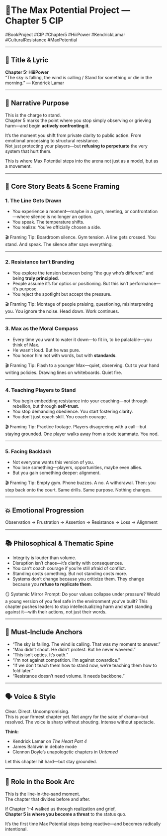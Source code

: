 # 📘The Max Potential Project — Chapter 5 CIP

#BookProject #CIP #Chapter5 #HiiiPower #KendrickLamar #CulturalResistance #MaxPotential

---

## 🎵 Title & Lyric
**Chapter 5: HiiiPower**  
“The sky is falling, the wind is calling / Stand for something or die in the morning.” — Kendrick Lamar

---

## 🎯 Narrative Purpose

This is the charge to stand.  
Chapter 5 marks the point where you stop simply observing or grieving harm—and begin **actively confronting it**.

It’s the moment you shift from private clarity to public action. From emotional processing to structural resistance.  
Not just protecting your players—but **refusing to perpetuate** the very system that hurt them.

This is where Max Potential steps into the arena not just as a model, but as a movement.

---

## 🔑 Core Story Beats & Scene Framing

### 1. The Line Gets Drawn

- You experience a moment—maybe in a gym, meeting, or confrontation—where silence is no longer an option.
- You speak. The temperature shifts.
- You realize: You’ve officially chosen a side.

🎬 Framing Tip:
Boardroom silence. Gym tension. A line gets crossed. You stand. And speak. The silence after says everything.

---

### 2. Resistance Isn’t Branding

- You explore the tension between being “the guy who’s different” and being **truly principled**.
- People assume it’s for optics or positioning. But this isn’t performance—it’s purpose.
- You reject the spotlight but accept the pressure.

🎬 Framing Tip:
Montage of people praising, questioning, misinterpreting you. You ignore the noise. Head down. Work continues.

---

### 3. Max as the Moral Compass

- Every time you want to water it down—to fit in, to be palatable—you think of Max.
- He wasn’t loud. But he was pure.
- You honor him not with words, but with **standards**.

🎬 Framing Tip:
Flash to a younger Max—quiet, observing. Cut to your hand writing policies. Drawing lines on whiteboards. Quiet fire.

---

### 4. Teaching Players to Stand

- You begin embedding resistance into your coaching—not through rebellion, but through **self-trust**.
- You stop demanding obedience. You start fostering clarity.
- You don’t just coach skill. You coach courage.

🎬 Framing Tip:
Practice footage. Players disagreeing with a call—but staying grounded. One player walks away from a toxic teammate. You nod.

---

### 5. Facing Backlash

- Not everyone wants this version of you.
- You lose something—players, opportunities, maybe even allies.
- But you gain something deeper: alignment.

🎬 Framing Tip:
Empty gym. Phone buzzes. A no. A withdrawal. Then: you step back onto the court. Same drills. Same purpose. Nothing changes.

---

## 💥 Emotional Progression

Observation → Frustration → Assertion → Resistance → Loss → Alignment

---

## 📚 Philosophical & Thematic Spine

- Integrity is louder than volume.
- Disruption isn’t chaos—it’s clarity with consequences.
- You can’t coach courage if you’re still afraid of conflict.
- Standing costs something. But not standing costs more.
- Systems don’t change because you criticize them. They change because you **refuse to replicate them**.

🪞 Systemic Mirror Prompt:
Do your values collapse under pressure? Would a young version of you feel safe in the environment you’ve built? This chapter pushes leaders to stop intellectualizing harm and start standing against it—with their actions, not just their words.

---

## 📌 Must-Include Anchors

- “The sky is falling. The wind is calling. That was my moment to answer.”
- “Max didn’t shout. He didn’t protest. But he never wavered.”
- “This isn’t optics. It’s oath.”
- “I’m not against competition. I’m against cowardice.”
- “If we don’t teach them how to stand now, we’re teaching them how to fold later.”
- “Resistance doesn’t need volume. It needs backbone.”

---

## 🗣 Voice & Style

Clear. Direct. Uncompromising.  
This is your firmest chapter yet. Not angry for the sake of drama—but resolved. The voice is sharp without shouting. Intense without spectacle.

**Think:**
- Kendrick Lamar on *The Heart Part 4*
- James Baldwin in debate mode
- Glennon Doyle’s unapologetic chapters in *Untamed*

Let this chapter hit hard—but stay grounded.

---

## 🧩 Role in the Book Arc

This is the line-in-the-sand moment.  
The chapter that divides before and after.

If Chapter 1–4 walked us through realization and grief,  
**Chapter 5 is where you become a threat** to the status quo.

It’s the first time Max Potential stops being reactive—and becomes radically intentional.